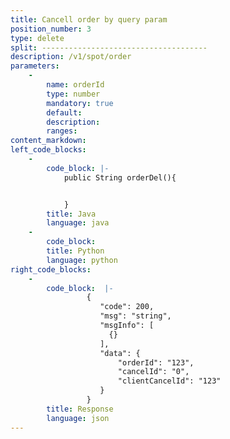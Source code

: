 ```yaml
---
title: Cancell order by query param
position_number: 3
type: delete
split: -------------------------------------
description: /v1/spot/order
parameters:
    -
        name: orderId
        type: number
        mandatory: true
        default:
        description: 
        ranges:
content_markdown:
left_code_blocks:
    -
        code_block: |-
            public String orderDel(){


            }
        title: Java
        language: java
    -
        code_block:
        title: Python
        language: python
right_code_blocks:
    -
        code_block:  |-
                 {
                    "code": 200,
                    "msg": "string",
                    "msgInfo": [
                      {}
                    ],
                    "data": {
                        "orderId": "123",
                        "cancelId": "0",
                        "clientCancelId": "123"
                    }
                 }
        title: Response
        language: json
---
```

